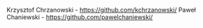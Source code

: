 Krzysztof Chrzanowski - https://github.com/kchrzanowski/
Paweł Chaniewski - https://github.com/pawelchaniewski/
